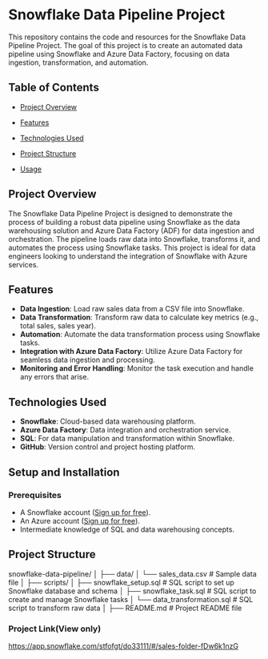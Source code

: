 # Snowflake Data Pipeline Project

This repository contains the code and resources for the Snowflake Data Pipeline Project. The goal of this project is to create an automated data pipeline using Snowflake and Azure Data Factory, focusing on data ingestion, transformation, and automation.

## Table of Contents
- [Project Overview](#project-overview)
- [Features](#features)
- [Technologies Used](#technologies-used)

- [Project Structure](#project-structure)
- [Usage](#usage)

## Project Overview
The Snowflake Data Pipeline Project is designed to demonstrate the process of building a robust data pipeline using Snowflake as the data warehousing solution and Azure Data Factory (ADF) for data ingestion and orchestration. The pipeline loads raw data into Snowflake, transforms it, and automates the process using Snowflake tasks. This project is ideal for data engineers looking to understand the integration of Snowflake with Azure services.

## Features
- **Data Ingestion**: Load raw sales data from a CSV file into Snowflake.
- **Data Transformation**: Transform raw data to calculate key metrics (e.g., total sales, sales year).
- **Automation**: Automate the data transformation process using Snowflake tasks.
- **Integration with Azure Data Factory**: Utilize Azure Data Factory for seamless data ingestion and processing.
- **Monitoring and Error Handling**: Monitor the task execution and handle any errors that arise.

## Technologies Used
- **Snowflake**: Cloud-based data warehousing platform.
- **Azure Data Factory**: Data integration and orchestration service.
- **SQL**: For data manipulation and transformation within Snowflake.
- **GitHub**: Version control and project hosting platform.

## Setup and Installation

### Prerequisites
- A Snowflake account ([Sign up for free](https://signup.snowflake.com/)).
- An Azure account ([Sign up for free](https://azure.microsoft.com/free/)).
- Intermediate knowledge of SQL and data warehousing concepts.


## Project Structure

snowflake-data-pipeline/ │ ├── data/ │ └── sales_data.csv # Sample data file │ ├── scripts/ │ ├── snowflake_setup.sql # SQL script to set up Snowflake database and schema │ ├── snowflake_task.sql # SQL script to create and manage Snowflake tasks │ └── data_transformation.sql # SQL script to transform raw data │ ├── README.md # Project README file 

### Project Link(View only)
https://app.snowflake.com/stfofgt/do33111/#/sales-folder-fDw6k1nzG




















































































































